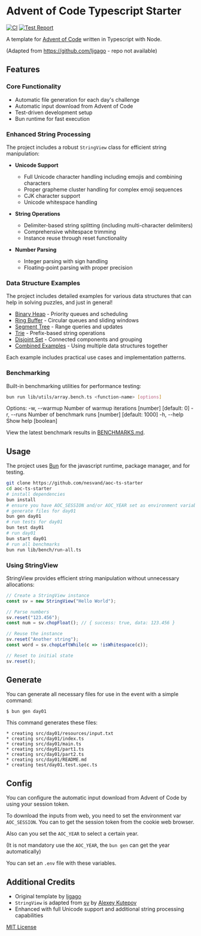 # Advent of Code Typescript Starter

[![CI](https://github.com/nesvand/aoc-ts-starter/actions/workflows/ci.yml/badge.svg?branch=main)](https://github.com/nesvand/aoc-ts-starter/actions/workflows/ci.yml?query=branch%3Amain)
[![Test Report](https://github.com/nesvand/aoc-ts-starter/actions/workflows/test-report.yml/badge.svg?branch=main)](https://github.com/nesvand/aoc-ts-starter/actions/workflows/test-report.yml?query=branch%3Amain)

A template for [Advent of Code](https://adventofcode.com) written in Typescript with Node.

(Adapted from https://github.com/ljgago - repo not available)

## Features

### Core Functionality
- Automatic file generation for each day's challenge
- Automatic input download from Advent of Code
- Test-driven development setup
- Bun runtime for fast execution

### Enhanced String Processing
The project includes a robust `StringView` class for efficient string manipulation:

- **Unicode Support**
  - Full Unicode character handling including emojis and combining characters
  - Proper grapheme cluster handling for complex emoji sequences
  - CJK character support
  - Unicode whitespace handling

- **String Operations**
  - Delimiter-based string splitting (including multi-character delimiters)
  - Comprehensive whitespace trimming
  - Instance reuse through reset functionality

- **Number Parsing**
  - Integer parsing with sign handling
  - Floating-point parsing with proper precision

### Data Structure Examples
The project includes detailed examples for various data structures that can help in solving puzzles, and just in general!

- [Binary Heap](lib/utils/data/BINARY_HEAP.md) - Priority queues and scheduling
- [Ring Buffer](lib/utils/data/RING_BUFFER.md) - Circular queues and sliding windows
- [Segment Tree](lib/utils/data/SEGMENT_TREE.md) - Range queries and updates
- [Trie](lib/utils/data/TRIE.md) - Prefix-based string operations
- [Disjoint Set](lib/utils/data/DISJOINT_SET.md) - Connected components and grouping
- [Combined Examples](lib/utils/data/COMBINED_EXAMPLES.md) - Using multiple data structures together

Each example includes practical use cases and implementation patterns.

### Benchmarking
Built-in benchmarking utilities for performance testing:
```bash
bun run lib/utils/array.bench.ts <function-name> [options]
```

Options:
  -w, --warmup  Number of warmup iterations       [number] [default: 0]
  -r, --runs    Number of benchmark runs          [number] [default: 1000]
  -h, --help    Show help                         [boolean]

View the latest benchmark results in [BENCHMARKS.md](lib/bench/BENCHMARKS.md).

## Usage

The project uses [Bun](https://bun.sh) for the javascript runtime, package manager, and for testing.

```bash
git clone https://github.com/nesvand/aoc-ts-starter
cd aoc-ts-starter
# install dependencies
bun install
# ensure you have AOC_SESSION and/or AOC_YEAR set as environment variables accordingly
# generate files for day01
bun gen day01
# run tests for day01
bun test day01
# run day01
bun start day01
# run all benchmarks
bun run lib/bench/run-all.ts
```

### Using StringView

StringView provides efficient string manipulation without unnecessary allocations:

```typescript
// Create a StringView instance
const sv = new StringView("Hello World");

// Parse numbers
sv.reset("123.456");
const num = sv.chopFloat(); // { success: true, data: 123.456 }

// Reuse the instance
sv.reset("Another string");
const word = sv.chopLeftWhile(c => !isWhitespace(c));

// Reset to initial state
sv.reset();
```

## Generate

You can generate all necessary files for use in the event with a simple command:

    $ bun gen day01

This command generates these files:

    * creating src/day01/resources/input.txt
    * creating src/day01/index.ts
    * creating src/day01/main.ts
    * creating src/day01/part1.ts
    * creating src/day01/part2.ts
    * creating src/day01/README.md
    * creating test/day01.test.spec.ts

## Config

You can configure the automatic input download from Advent of Code by using your session token.

To download the inputs from web, you need to set the environment var `AOC_SESSION`.
You can to get the session token from the cookie web browser.

Also can you set the `AOC_YEAR` to select a certain year.

(It is not mandatory use the `AOC_YEAR`, the `bun gen` can get the year automatically)

You can set an `.env` file with these variables.

## Additional Credits

- Original template by [ljgago](https://github.com/ljgago)
- `StringView` is adapted from [sv](https://github.com/tsoding/sv) by [Alexey Kutepov](https://github.com/tsoding)
- Enhanced with full Unicode support and additional string processing capabilities

[MIT License](LICENSE)
